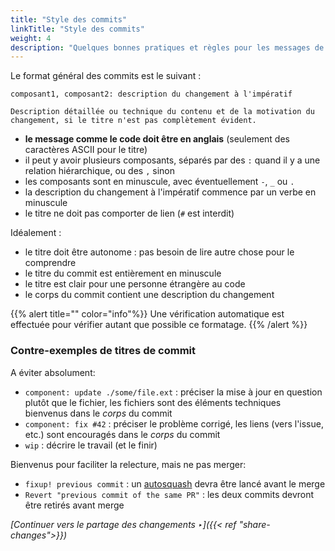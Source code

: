 ```yaml
---
title: "Style des commits"
linkTitle: "Style des commits"
weight: 4
description: "Quelques bonnes pratiques et règles pour les messages de commits"
---
```


Le format général des commits est le suivant :

```
composant1, composant2: description du changement à l'impératif

Description détaillée ou technique du contenu et de la motivation du
changement, si le titre n'est pas complètement évident.
```

- **le message comme le code doit être en anglais** (seulement des caractères ASCII pour le titre)
- il peut y avoir plusieurs composants, séparés par des `:` quand il y a une relation hiérarchique, ou des `,` sinon
- les composants sont en minuscule, avec éventuellement `-`, `_` ou `.`
- la description du changement à l'impératif commence par un verbe en minuscule
- le titre ne doit pas comporter de lien (`#` est interdit)

Idéalement :
- le titre doit être autonome : pas besoin de lire autre chose pour le comprendre
- le titre du commit est entièrement en minuscule
- le titre est clair pour une personne étrangère au code
- le corps du commit contient une description du changement

{{% alert title="" color="info"%}}
Une vérification automatique est effectuée pour vérifier autant que possible ce formatage.
{{% /alert %}}

### Contre-exemples de titres de commit

A éviter absolument:

- `component: update ./some/file.ext` : préciser la mise à jour en question plutôt que le fichier,
  les fichiers sont des éléments techniques bienvenus dans le _corps_ du commit
- `component: fix #42` : préciser le problème corrigé, les liens (vers l'issue, etc.) sont
  encouragés dans le _corps_ du commit
- `wip` : décrire le travail (et le finir)

Bienvenus pour faciliter la relecture, mais ne pas merger:

- `fixup! previous commit` : un [autosquash](../share-changes) devra être lancé avant le merge
- `Revert "previous commit of the same PR"` : les deux commits devront être retirés avant merge

*[Continuer vers le partage des changements ‣]({{< ref "share-changes">}})*

